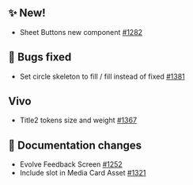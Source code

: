## ✨ New!

- Sheet Buttons new component [#1282](https://github.com/Telefonica/mistica-design/issues/1282)

## 🐞 Bugs fixed

- Set circle skeleton to fill / fill instead of fixed [#1381](https://github.com/Telefonica/mistica-design/issues/1381)

## Vivo

- Title2 tokens size and weight [#1367](https://github.com/Telefonica/mistica-design/issues/1367)

## 📒 Documentation changes

- Evolve Feedback Screen [#1252](https://github.com/Telefonica/mistica-design/issues/1252)
- Include slot in Media Card Asset [#1321](https://github.com/Telefonica/mistica-design/issues/1321)
